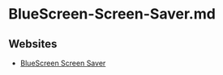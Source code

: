# BlueScreen-Screen-Saver.md

## Websites

* [BlueScreen Screen Saver](https://learn.microsoft.com/en-us/sysinternals/downloads/bluescreen)
